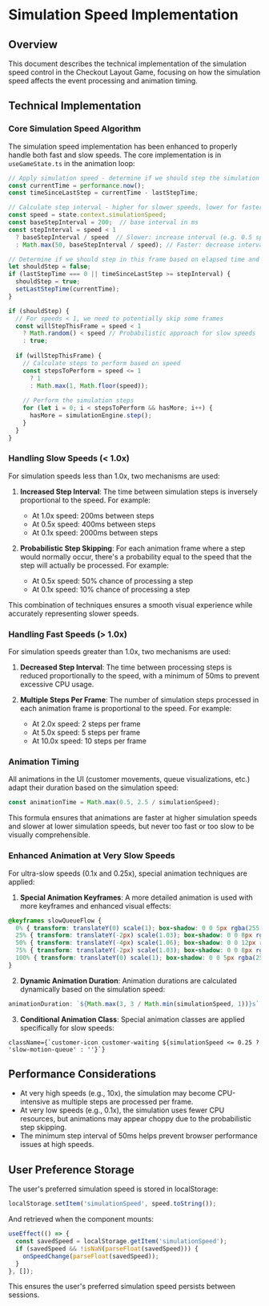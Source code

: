 # Simulation Speed Implementation

## Overview
This document describes the technical implementation of the simulation speed control in the Checkout Layout Game, focusing on how the simulation speed affects the event processing and animation timing.

## Technical Implementation

### Core Simulation Speed Algorithm

The simulation speed implementation has been enhanced to properly handle both fast and slow speeds. The core implementation is in `useGameState.ts` in the animation loop:

```typescript
// Apply simulation speed - determine if we should step the simulation in this frame
const currentTime = performance.now();
const timeSinceLastStep = currentTime - lastStepTime;

// Calculate step interval - higher for slower speeds, lower for faster speeds
const speed = state.context.simulationSpeed;
const baseStepInterval = 200;  // base interval in ms
const stepInterval = speed < 1 
  ? baseStepInterval / speed  // Slower: increase interval (e.g. 0.5 speed = 400ms interval)
  : Math.max(50, baseStepInterval / speed); // Faster: decrease interval with a min of 50ms

// Determine if we should step in this frame based on elapsed time and speed
let shouldStep = false;
if (lastStepTime === 0 || timeSinceLastStep >= stepInterval) {
  shouldStep = true;
  setLastStepTime(currentTime);
}

if (shouldStep) {
  // For speeds < 1, we need to potentially skip some frames
  const willStepThisFrame = speed < 1 
    ? Math.random() < speed // Probabilistic approach for slow speeds
    : true;
    
  if (willStepThisFrame) {
    // Calculate steps to perform based on speed
    const stepsToPerform = speed <= 1 
      ? 1 
      : Math.max(1, Math.floor(speed));
    
    // Perform the simulation steps
    for (let i = 0; i < stepsToPerform && hasMore; i++) {
      hasMore = simulationEngine.step();
    }
  }
}
```

### Handling Slow Speeds (< 1.0x)

For simulation speeds less than 1.0x, two mechanisms are used:

1. **Increased Step Interval**: The time between simulation steps is inversely proportional to the speed. For example:
   - At 1.0x speed: 200ms between steps
   - At 0.5x speed: 400ms between steps
   - At 0.1x speed: 2000ms between steps

2. **Probabilistic Step Skipping**: For each animation frame where a step would normally occur, there's a probability equal to the speed that the step will actually be processed. For example:
   - At 0.5x speed: 50% chance of processing a step
   - At 0.1x speed: 10% chance of processing a step

This combination of techniques ensures a smooth visual experience while accurately representing slower speeds.

### Handling Fast Speeds (> 1.0x)

For simulation speeds greater than 1.0x, two mechanisms are used:

1. **Decreased Step Interval**: The time between processing steps is reduced proportionally to the speed, with a minimum of 50ms to prevent excessive CPU usage.

2. **Multiple Steps Per Frame**: The number of simulation steps processed in each animation frame is proportional to the speed. For example:
   - At 2.0x speed: 2 steps per frame
   - At 5.0x speed: 5 steps per frame
   - At 10.0x speed: 10 steps per frame

### Animation Timing

All animations in the UI (customer movements, queue visualizations, etc.) adapt their duration based on the simulation speed:

```typescript
const animationTime = Math.max(0.5, 2.5 / simulationSpeed);
```

This formula ensures that animations are faster at higher simulation speeds and slower at lower simulation speeds, but never too fast or too slow to be visually comprehensible.

### Enhanced Animation at Very Slow Speeds

For ultra-slow speeds (0.1x and 0.25x), special animation techniques are applied:

1. **Special Animation Keyframes**: A more detailed animation is used with more keyframes and enhanced visual effects:

```css
@keyframes slowQueueFlow {
  0% { transform: translateY(0) scale(1); box-shadow: 0 0 5px rgba(255, 255, 255, 0.5); }
  25% { transform: translateY(-2px) scale(1.03); box-shadow: 0 0 8px rgba(255, 255, 255, 0.6); }
  50% { transform: translateY(-4px) scale(1.06); box-shadow: 0 0 12px rgba(255, 255, 255, 0.8); }
  75% { transform: translateY(-2px) scale(1.03); box-shadow: 0 0 8px rgba(255, 255, 255, 0.6); }
  100% { transform: translateY(0) scale(1); box-shadow: 0 0 5px rgba(255, 255, 255, 0.5); }
}
```

2. **Dynamic Animation Duration**: Animation durations are calculated dynamically based on the simulation speed:

```typescript
animationDuration: `${Math.max(3, 3 / Math.min(simulationSpeed, 1))}s`
```

3. **Conditional Animation Class**: Special animation classes are applied specifically for slow speeds:

```tsx
className={`customer-icon customer-waiting ${simulationSpeed <= 0.25 ? 'slow-motion-queue' : ''}`}
```

## Performance Considerations

- At very high speeds (e.g., 10x), the simulation may become CPU-intensive as multiple steps are processed per frame.
- At very low speeds (e.g., 0.1x), the simulation uses fewer CPU resources, but animations may appear choppy due to the probabilistic step skipping.
- The minimum step interval of 50ms helps prevent browser performance issues at high speeds.

## User Preference Storage

The user's preferred simulation speed is stored in localStorage:

```typescript
localStorage.setItem('simulationSpeed', speed.toString());
```

And retrieved when the component mounts:

```typescript
useEffect(() => {
  const savedSpeed = localStorage.getItem('simulationSpeed');
  if (savedSpeed && !isNaN(parseFloat(savedSpeed))) {
    onSpeedChange(parseFloat(savedSpeed));
  }
}, []);
```

This ensures the user's preferred simulation speed persists between sessions.
